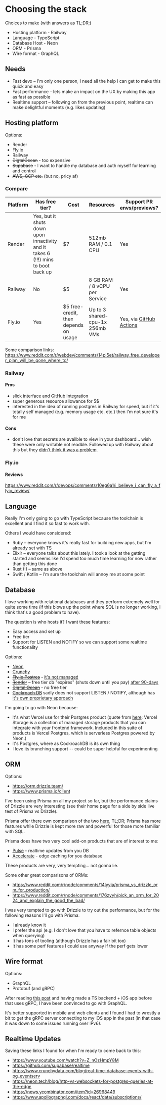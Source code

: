 # Choosing the stack

Choices to make (with answers as TL;DR;)
* Hosting platform - Railway
* Language - TypeScript
* Database Host - Neon
* ORM - Prisma
* Wire format - GraphQL

## Needs
* Fast devx – I'm only one person, I need all the help I can get to make this quick and easy
* Fast performance – lets make an impact on the UX by making this app as fast as possible
* Realtime support – following on from the previous point, realtime can make delightful moments (e.g. likes updating)

## Hosting platform

Options:
- Render
- Fly.io
- Railway
- ~~DigtalOcean~~ - too expensive
- ~~Supabase~~ - I want to handle my database and auth myself for learning and control
- ~~AWS, GCP etc.~~ (but no, pricy af)

### Compare
| Platform | Has free tier? | Cost | Resources | Support PR envs/previews? |
| --- | --- | ---- | --- | --- | 
| Render | Yes, but it shuts down upon innactivity and it takes 6 (!!!) mins to boot back up | $7 | 512mb RAM / 0.1 CPU  | Yes |
| Railway | No | $5 | 8 GB RAM / 8 vCPU per Service | Yes | 
| Fly.io | Yes | $5 free-credit, then depends on usage | Up to 3 shared-cpu-1x 256mb VMs  | Yes, via [GitHub Actions](https://github.com/superfly/fly-pr-review-apps) | 

Some comparison links:
https://www.reddit.com/r/webdev/comments/14pl5et/railway_free_developer_plan_will_be_gone_where_to/

### Railway
#### Pros
* slick interface and GitHub integration
* super generous resource allowance for 5$
* interested in the idea of running postgres in Railway for speed, but if it's totally self managed (e.g. memory usage etc. etc.) then I'm not sure it's for me
#### Cons
* don't love that secrets are availble to view in your dashboard... wish these were only writable not readble. Followed up with Railway about this but they [didn't think it was a problem](https://discord.com/channels/713503345364697088/1082212195775029310/1204201807505784924).

### Fly.io
#### Reviews 
https://www.reddit.com/r/devops/comments/10eg6a1/i_believe_i_can_fly_a_flyio_review/

## Language
Really I'm only going to go with TypeScript because the toolchain is excellent and I find it so fast to work with. 

Others I would have considered: 
* Ruby – everyone knows it's really fast for building new apps, but I'm already set with TS
* Elixir – everyone talks about this lately. I took a look at the getting started and seems like I'd spend too much time learning for now rather than getting this done
* Rust (!) – same as above
* Swift / Kotlin – I'm sure the toolchain will annoy me at some point


## Database
I love working with relational databases and they perform extremely well for quite some time (if this blows up the point where SQL is no longer working, I think that's a good problem to have).

The question is who hosts it? I want these features: 
* Easy access and set up
* Free tier
* Support for LISTEN and NOTIFY so we can support some realtime functionality

Options:
* [Neon](https://neon.tech/)
* [Crunchy](https://www.crunchydata.com/products/crunchy-high-availability-postgresql)
* [~~Fly.io Postres~~](https://fly.io/docs/postgres/) - [it's not managed](https://fly.io/docs/postgres/getting-started/what-you-should-know/)
* [~~Render~~](https://render.com/) – free tier db "expires" (shuts down until you pay) [after 90-days](https://docs.render.com/free#90-day-limit)
* [~~Digital Ocean~~](https://www.digitalocean.com/pricing) - no free tier
* [~~Cockroach DB~~](https://www.cockroachlabs.com/pricing/) sadly does not support LISTEN / NOTIFY, although has [it's own proprietary approach](https://www.cockroachlabs.com/docs/stable/changefeed-for)

I'm going to go with Neon because: 
- it's what Vercel use for their Postgres product (quote from [here](https://neon.tech/docs/guides/vercel-postgres): Vercel Storage is a collection of managed storage products that you can integrate with your frontend framework. Included in this suite of products is Vercel Postgres, which is serverless Postgres powered by Neon.)
- it's Postgres, where as CockroachDB is its own thing
- I love its branching support -- could be super helpful for experimenting

## ORM
Options: 
* https://orm.drizzle.team/
* https://www.prisma.io/client

I've been using Prisma on all my project so far, but the performance claims of Drizzle are very interesting (see their home page for a side by side live test of Prisma vs Drizzle).

Prisma offer there own comparison of the two [here](https://www.prisma.io/docs/orm/more/comparisons/prisma-and-drizzle), TL;DR; Prisma has more features while Drizzle is kept more raw and powerful for those more familiar with SQL.

Prisma does have two very cool add-on products that are of interest to me: 
- [Pulse](https://accelerate-speed-test.prisma.io/#testArea) - realtime updates from you DB
- [Accelerate](https://www.prisma.io/data-platform/accelerate) - edge caching for you database

These products are very, very tempting... not gonna lie.

Some other great comparisons of ORMs:
- https://www.reddit.com/r/node/comments/14lyyia/prisma_vs_drizzle_orm_for_production/
- https://www.reddit.com/r/node/comments/176zyyh/pick_an_orm_for_2024_and_explain_the_good_the_bad/

I was very tempted to go with Drizzle to try out the performance, but for the following reasons I'll go with Prisma:
- I already know it
- I prefer the api (e.g. I don't love that you have to refernce table objects when querying)
- It has tons of tooling (although Drizzle has a fair bit too)
- It has some perf features I could use anyway if the perf gets lower

## Wire format
Options:
* GraphQL
* Protobuf (and gRPC)

After reading [this post](https://stackoverflow.blog/2022/11/28/when-to-use-grpc-vs-graphql/) and having made a TS backend + iOS app before that uses gRPC, I have been convinced to go with GraphQL. 

It's better supported in mobile and web clients and I found I had to wrestly a bit to get the gRPC server connecting to my iOS app in the past (in that case it was down to some issues running over IPv6). 

## Realtime Updates
Saving these links I found for when I'm ready to come back to this:
- https://www.youtube.com/watch?v=Z_nOzHmpY8M 
- https://github.com/supabase/realtime
- https://www.crunchydata.com/blog/real-time-database-events-with-pg_eventserv
- https://neon.tech/blog/http-vs-websockets-for-postgres-queries-at-the-edge
- https://news.ycombinator.com/item?id=26968449
- https://www.apollographql.com/docs/react/data/subscriptions/

